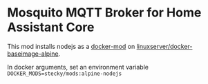 # Mosquito MQTT Broker for Home Assistant Core

This mod installs nodejs as a [docker-mod](https://github.com/linuxserver/docker-mods) on [linuxserver/docker-baseimage-alpine](https://github.com/linuxserver/docker-baseimage-alpine).

In docker arguments, set an environment variable `DOCKER_MODS=stecky/mods:alpine-nodejs`
